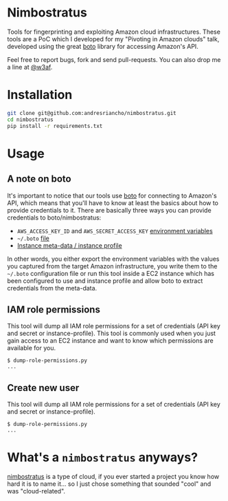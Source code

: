 Nimbostratus
============

Tools for fingerprinting and exploiting Amazon cloud infrastructures. These tools are a PoC which I developed for my "Pivoting in Amazon clouds" talk, developed using the great [boto](https://github.com/boto/boto) library for accessing Amazon's API.

Feel free to report bugs, fork and send pull-requests. You can also drop me a line at [@w3af](https://twitter.com/w3af).

Installation
============

```bash
git clone git@github.com:andresriancho/nimbostratus.git
cd nimbostratus
pip install -r requirements.txt
```


Usage
=====

A note on boto
--------------

It's important to notice that our tools use [boto](https://github.com/boto/boto) for connecting to Amazon's API, which
means that you'll have to know at least the basics about how to provide credentials to it. There are basically three
ways you can provide credentials to boto/nimbostratus:

 * `AWS_ACCESS_KEY_ID` and `AWS_SECRET_ACCESS_KEY` [environment variables](https://code.google.com/p/boto/wiki/BotoConfig)
 * `~/.boto` [file](https://code.google.com/p/boto/wiki/BotoConfig)
 * [Instance meta-data / instance profile](http://docs.aws.amazon.com/AWSEC2/latest/UserGuide/UsingIAM.html#UsingIAMrolesWithAmazonEC2Instances)

In other words, you either export the environment variables with the values you captured from the target Amazon infrastructure,
you write them to the `~/.boto` configuration file or run this tool inside a EC2 instance which has been configured to use and instance profile
and allow boto to extract credentials from the meta-data.


IAM role permissions
--------------------

This tool will dump all IAM role permissions for a set of credentials (API key and secret or instance-profile). This tool is commonly used when you just gain access to an EC2 instance and want to know which permissions are available for you.

```console
$ dump-role-permissions.py
...
```

Create new user
---------------

This tool will dump all IAM role permissions for a set of credentials (API key and secret or instance-profile).

```console
$ dump-role-permissions.py
...
```

What's a `nimbostratus` anyways?
================================

[nimbostratus](http://en.wikipedia.org/wiki/Nimbostratus_cloud) is a type of cloud, if you ever started a project you know how hard it is to name it... so I just chose something that sounded "cool" and was "cloud-related".
